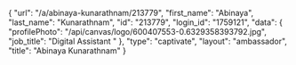{
    "url": "\/a\/abinaya-kunarathnam\/213779",
    "first_name": "Abinaya",
    "last_name": "Kunarathnam",
    "id": "213779",
    "login_id": "1759121",
    "data": {
        "profilePhoto": "\/api\/canvas\/logo\/600407553-0.6329358393792.jpg",
        "job_title": "Digital Assistant "
    },
    "type": "captivate",
    "layout": "ambassador",
    "title": "Abinaya Kunarathnam"
}